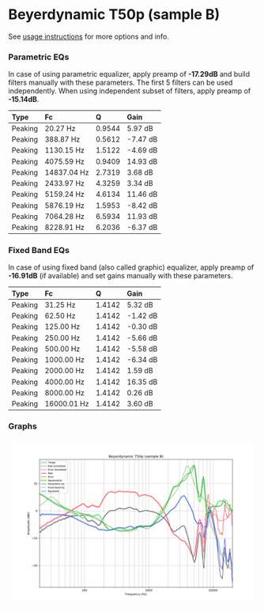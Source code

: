# Beyerdynamic T50p (sample B)
See [usage instructions](https://github.com/jaakkopasanen/AutoEq#usage) for more options and info.

### Parametric EQs
In case of using parametric equalizer, apply preamp of **-17.29dB** and build filters manually
with these parameters. The first 5 filters can be used independently.
When using independent subset of filters, apply preamp of **-15.14dB**.

| Type    | Fc          |      Q | Gain     |
|:--------|:------------|:-------|:---------|
| Peaking | 20.27 Hz    | 0.9544 | 5.97 dB  |
| Peaking | 388.87 Hz   | 0.5612 | -7.47 dB |
| Peaking | 1130.15 Hz  | 1.5122 | -4.69 dB |
| Peaking | 4075.59 Hz  | 0.9409 | 14.93 dB |
| Peaking | 14837.04 Hz | 2.7319 | 3.68 dB  |
| Peaking | 2433.97 Hz  | 4.3259 | 3.34 dB  |
| Peaking | 5159.24 Hz  | 4.6134 | 11.46 dB |
| Peaking | 5876.19 Hz  | 1.5953 | -8.42 dB |
| Peaking | 7064.28 Hz  | 6.5934 | 11.93 dB |
| Peaking | 8228.91 Hz  | 6.2036 | -6.37 dB |

### Fixed Band EQs
In case of using fixed band (also called graphic) equalizer, apply preamp of **-16.91dB**
(if available) and set gains manually with these parameters.

| Type    | Fc          |      Q | Gain     |
|:--------|:------------|:-------|:---------|
| Peaking | 31.25 Hz    | 1.4142 | 5.32 dB  |
| Peaking | 62.50 Hz    | 1.4142 | -1.42 dB |
| Peaking | 125.00 Hz   | 1.4142 | -0.30 dB |
| Peaking | 250.00 Hz   | 1.4142 | -5.66 dB |
| Peaking | 500.00 Hz   | 1.4142 | -5.58 dB |
| Peaking | 1000.00 Hz  | 1.4142 | -6.34 dB |
| Peaking | 2000.00 Hz  | 1.4142 | 1.59 dB  |
| Peaking | 4000.00 Hz  | 1.4142 | 16.35 dB |
| Peaking | 8000.00 Hz  | 1.4142 | 0.26 dB  |
| Peaking | 16000.01 Hz | 1.4142 | 3.60 dB  |

### Graphs
![](./Beyerdynamic%20T50p%20(sample%20B).png)